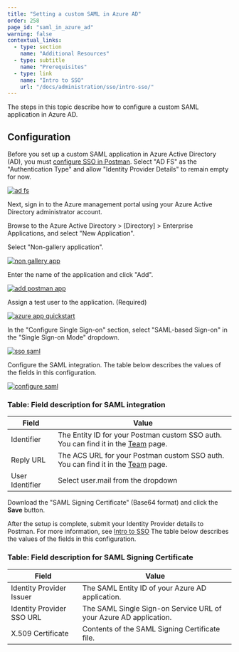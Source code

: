 ```yaml
---
title: "Setting a custom SAML in Azure AD"
order: 258
page_id: "saml_in_azure_ad"
warning: false
contextual_links:
  - type: section
    name: "Additional Resources"
  - type: subtitle
    name: "Prerequisites"
  - type: link
    name: "Intro to SSO"
    url: "/docs/administration/sso/intro-sso/"
---
```


The steps in this topic describe how to configure a custom SAML application in Azure AD.

## Configuration

Before you set up a custom SAML application in Azure Active Directory (AD), you must [configure SSO in Postman](/docs/administration/sso/admin-sso/). Select "AD FS" as the "Authentication Type" and allow "Identity Provider Details" to remain empty for now.

[![ad fs](https://assets.postman.com/postman-docs/AzureAD.png)](https://assets.postman.com/postman-docs/AzureAD.png)

Next, sign in to the Azure management portal using your Azure Active Directory administrator account.

Browse to the Azure Active Directory > [Directory] > Enterprise Applications, and select "New Application".

Select "Non-gallery application".

[![non gallery app](https://assets.postman.com/postman-docs/ENT-add-non-gallery-application.png)](https://assets.postman.com/postman-docs/ENT-add-non-gallery-application.png)

Enter the name of the application and click "Add".

[![add postman app](https://assets.postman.com/postman-docs/ENT-add-postman-app.png)](https://assets.postman.com/postman-docs/ENT-add-postman-app.png)

Assign a test user to the application. (Required)

[![azure app quickstart](https://assets.postman.com/postman-docs/ENT-azure-app-quickstart.png)](https://assets.postman.com/postman-docs/ENT-azure-app-quickstart.png)

In the "Configure Single Sign-on" section, select "SAML-based Sign-on" in the "Single Sign-on Mode" dropdown.

[![sso saml](https://assets.postman.com/postman-docs/ENT-single-sign-on-saml.png)](https://assets.postman.com/postman-docs/ENT-single-sign-on-saml.png)

Configure the SAML integration. The table below describes the values of the fields in this configuration.

[![configure saml](https://assets.postman.com/postman-docs/ENT-configure-saml.png)](https://assets.postman.com/postman-docs/ENT-configure-saml.png)

### Table: Field description for SAML integration

| **Field**          | **Value**         |
| ------------- | ------------- |
| Identifier | The Entity ID for your Postman custom SSO auth. You can find it in the [Team](https://app.getpostman.com/dashboard/teams) page.   |
| Reply URL | The ACS URL for your Postman custom SSO auth. You can find it in the [Team](https://app.getpostman.com/dashboard/teams) page.  |
| User Identifier  | Select user.mail from the dropdown  |

Download the "SAML Signing Certificate" (Base64 format) and click the **Save** button.

After the setup is complete, submit your Identity Provider details to Postman. For more information, see [Intro to SSO](/docs/administration/sso/intro-sso/) The table below describes the values of the fields in this configuration.

### Table: Field description for SAML Signing Certificate

| **Field**         | **Value**         |
| ------------- | ------------- |
| Identity Provider Issuer  | The SAML Entity ID of your Azure AD application.  |
| Identity Provider SSO URL  | The SAML Single Sign-on Service URL of your Azure AD application.    |
| X.509 Certificate   | Contents of  the SAML Signing Certificate file.  |
